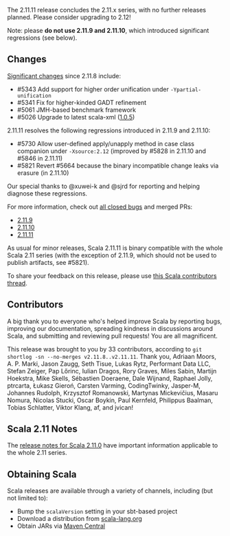 The 2.11.11 release concludes the 2.11.x series, with no further releases planned. Please consider upgrading to 2.12!

Note: please **do not use 2.11.9 and 2.11.10**, which introduced significant regressions (see below).

## Changes

[Significant changes](https://github.com/scala/scala/pulls?q=is%3Amerged%20milestone%3A2.11.9%20label%3Arelease-notes) since 2.11.8 include:

  - #5343 Add support for higher order unification under `-Ypartial-unification`
  - #5341 Fix for higher-kinded GADT refinement
  - #5061 JMH-based benchmark framework
  - #5026 Upgrade to latest scala-xml ([1.0.5](https://github.com/scala/scala-xml/releases/v1.0.5))

2.11.11 resolves the following regressions introduced in 2.11.9 and 2.11.10:

  - #5730 Allow user-defined apply/unapply method in case class companion under `-Xsource:2.12` (improved by #5828 in 2.11.10 and #5846 in 2.11.11)
  - #5821 Revert #5664 because the binary incompatible change leaks via erasure (in 2.11.10)

Our special thanks to @xuwei-k and @sjrd for reporting and helping diagnose these regressions.

For more information, check out [all closed bugs](https://github.com/scala/bug/issues?utf8=%E2%9C%93&q=is%3Aclosed%20milestone%3A2.11.9) and merged PRs:
  - [2.11.9](https://github.com/scala/scala/pulls?q=is%3Amerged%20milestone%3A2.11.9)
  - [2.11.10](https://github.com/scala/scala/pulls?q=is%3Amerged%20milestone%3A2.11.10)
  - [2.11.11](https://github.com/scala/scala/pulls?q=is%3Amerged%20milestone%3A2.11.11)


As usual for minor releases, Scala 2.11.11 is binary compatible with the whole Scala 2.11 series (with the exception of 2.11.9, which should not be used to publish artifacts, see #5821).

To share your feedback on this release, please use [this Scala contributors thread](https://contributors.scala-lang.org/t/upcoming-scala-releases-2-11-11-2-12-2-and-2-13-0-m1/599).

## Contributors

A big thank you to everyone who's helped improve Scala by reporting bugs, improving our documentation, spreading kindness in discussions around Scala, and submitting and reviewing pull requests! You are all magnificent.

This release was brought to you by 33 contributors, according to `git shortlog -sn --no-merges v2.11.8..v2.11.11`. Thank you, Adriaan Moors, A. P. Marki, Jason Zaugg, Seth Tisue, Lukas Rytz, Performant Data LLC, Stefan Zeiger, Pap Lőrinc, Iulian Dragos, Rory Graves, Miles Sabin, Martijn Hoekstra, Mike Skells, Sébastien Doeraene, Dale Wijnand, Raphael Jolly, ptrcarta, Łukasz Gieroń, Carsten Varming, CodingTwinky, Jasper-M, Johannes Rudolph, Krzysztof Romanowski, Martynas Mickevičius, Masaru Nomura, Nicolas Stucki, Oscar Boykin, Paul Kernfeld, Philippus Baalman, Tobias Schlatter, Viktor Klang, af, and jvican!


## Scala 2.11 Notes

The [release notes for Scala 2.11.0](https://github.com/scala/scala/releases/v2.11.0) have important information applicable to the whole 2.11 series.

## Obtaining Scala

Scala releases are available through a variety of channels, including (but not limited to):

* Bump the `scalaVersion` setting in your sbt-based project
* Download a distribution from [scala-lang.org](http://scala-lang.org/download/2.11.11.html)
* Obtain JARs via [Maven Central](http://search.maven.org/#search%7Cga%7C1%7Cg%3A%22org.scala-lang%22%20AND%20v%3A%222.11.11%22)
